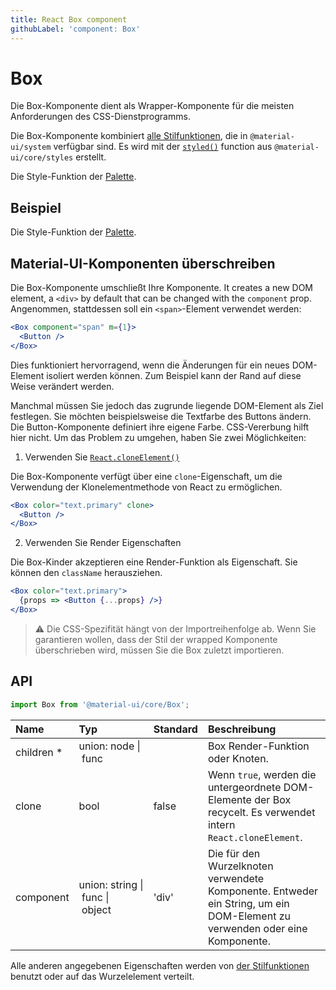 ```yaml
---
title: React Box component
githubLabel: 'component: Box'
---
```


# Box

<p class="description">Die Box-Komponente dient als Wrapper-Komponente für die meisten Anforderungen des CSS-Dienstprogramms.</p>

Die Box-Komponente kombiniert [alle Stilfunktionen](/system/basics/#all-inclusive), die in `@material-ui/system` verfügbar sind. Es wird mit der [`styled()`](/styles/api/#styled-style-function-component) function aus `@material-ui/core/styles` erstellt.

Die Style-Funktion der [Palette](/system/palette/).

## Beispiel

Die Style-Funktion der [Palette](/system/palette/).

## Material-UI-Komponenten überschreiben

Die Box-Komponente umschließt Ihre Komponente. It creates a new DOM element, a `<div>` by default that can be changed with the `component` prop. Angenommen, stattdessen soll ein `<span>`-Element verwendet werden:

```jsx
<Box component="span" m={1}>
  <Button />
</Box>
```

Dies funktioniert hervorragend, wenn die Änderungen für ein neues DOM-Element isoliert werden können. Zum Beispiel kann der Rand auf diese Weise verändert werden.

Manchmal müssen Sie jedoch das zugrunde liegende DOM-Element als Ziel festlegen. Sie möchten beispielsweise die Textfarbe des Buttons ändern. Die Button-Komponente definiert ihre eigene Farbe. CSS-Vererbung hilft hier nicht. Um das Problem zu umgehen, haben Sie zwei Möglichkeiten:

1. Verwenden Sie [`React.cloneElement()`](https://reactjs.org/docs/react-api.html#cloneelement)

Die Box-Komponente verfügt über eine `clone`-Eigenschaft, um die Verwendung der Klonelementmethode von React zu ermöglichen.

```jsx
<Box color="text.primary" clone>
  <Button />
</Box>
```

2. Verwenden Sie Render Eigenschaften

Die Box-Kinder akzeptieren eine Render-Funktion als Eigenschaft. Sie können den `className` herausziehen.

```jsx
<Box color="text.primary">
  {props => <Button {...props} />}
</Box>
```

> ⚠️ Die CSS-Spezifität hängt von der Importreihenfolge ab. Wenn Sie garantieren wollen, dass der Stil der wrapped Komponente überschrieben wird, müssen Sie die Box zuletzt importieren.

## API

```jsx
import Box from '@material-ui/core/Box';
```

| Name                                                    | Typ                                                                                                                           | Standard                                | Beschreibung                                                                                                               |
|:------------------------------------------------------- |:----------------------------------------------------------------------------------------------------------------------------- |:--------------------------------------- |:-------------------------------------------------------------------------------------------------------------------------- |
| <span class="prop-name required">children&nbsp;*</span> | <span class="prop-type">union:&nbsp;node&nbsp;&#124;<br>&nbsp;func<br></span>                                     |                                         | Box Render-Funktion oder Knoten.                                                                                           |
| <span class="prop-name">clone</span>                    | <span class="prop-type">bool</span>                                                                                           | <span class="prop-default">false</span> | Wenn `true`, werden die untergeordnete DOM-Elemente der Box recycelt. Es verwendet intern `React.cloneElement`.            |
| <span class="prop-name">component</span>                | <span class="prop-type">union:&nbsp;string&nbsp;&#124;<br>&nbsp;func&nbsp;&#124;<br>&nbsp;object<br></span> | <span class="prop-default">'div'</span> | Die für den Wurzelknoten verwendete Komponente. Entweder ein String, um ein DOM-Element zu verwenden oder eine Komponente. |

Alle anderen angegebenen Eigenschaften werden von [der Stilfunktionen](/system/basics/#all-inclusive) benutzt oder auf das Wurzelelement verteilt.
